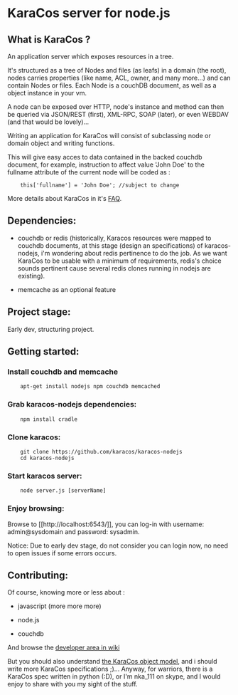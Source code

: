 # KaraCos server for node.js

## What is KaraCos ?

An application server which exposes resources in a tree.

It's structured as a tree of Nodes and files (as leafs) in a domain (the root), nodes carries properties (like name, ACL, owner, and many more...) and can contain Nodes or files. Each Node is a couchDB document, as well as a object instance in your vm.

A node can be exposed over HTTP, node's instance and method can then be queried via JSON/REST (first), XML-RPC, SOAP (later), or even WEBDAV (and that would be lovely)...

Writing an application for KaraCos will consist of subclassing node or domain object and writing functions. 

This will give easy acces to data contained in the backed couchdb document, for example, instruction to affect value 'John Doe' to the fullname attribute of the current node will be coded as :

		this['fullname'] = 'John Doe'; //subject to change

More details about KaraCos in it's [FAQ](https://github.com/karacos/karacos-nodejs/blob/master/FAQ.md).

## Dependencies:

* couchdb or redis (historically, Karacos resources were mapped to couchdb documents, at this stage (design an specifications) of karacos-nodejs, i'm wondering about redis pertinence to do the job. As we want KaraCos to be usable with a minimum of requirements, redis's choice sounds pertinent cause several redis clones running in nodejs are existing).

* memcache as an optional feature

## Project stage:

Early dev, structuring project.

## Getting started:

### Install couchdb and memcache

		apt-get install nodejs npm couchdb memcached

### Grab karacos-nodejs dependencies:

		npm install cradle

### Clone karacos:

		git clone https://github.com/karacos/karacos-nodejs
		cd karacos-nodejs

### Start karacos server:

		node server.js [serverName]

### Enjoy browsing:

Browse to [[http://localhost:6543/]], you can log-in with username: admin@sysdomain and password: sysadmin.

Notice: Due to early dev stage, do not consider you can login now, no need to open issues if some errors occurs.

## Contributing:

Of course, knowing more or less about :

* javascript (more more more)

* node.js

* couchdb

And browse the [developer area in wiki]()

But you should also understand <a href="http://www.karacos.org/documentation/model/">the KaraCos object model</a>, and i should write more KaraCos specifications ;)...
Anyway, for warriors, there is a KaraCos spec written in python (:D), or I'm nka_111 on skype, and I would enjoy to share with you my sight of the stuff.
